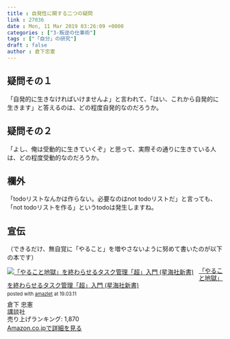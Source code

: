 ```yaml
---
title : 自発性に関する二つの疑問
link : 27036
date : Mon, 11 Mar 2019 03:26:09 +0000
categories : ["3-叛逆の仕事術"]
tags : ["「自分」の研究"]
draft : false
author : 倉下忠憲
---
```


<h2>疑問その１</h2>

「自発的に生きなければいけませんよ」と言われて、「はい、これから自発的に生きます」と答えるのは、どの程度自発的なのだろうか。

<h2>疑問その２</h2>

「よし、俺は受動的に生きていくぞ」と思って、実際その通りに生きている人は、どの程度受動的なのだろうか。

<h2>欄外</h2>

「todoリストなんかは作らない。必要なのはnot todoリストだ」と言っても、「not todoリストを作る」というtodoは発生しますね。

<h2>宣伝</h2>

（できるだけ、無自覚に「やること」を増やさないように努めて書いたのが以下の本です）

<div class="amazlet-box" style="margin-bottom:0px;"><div class="amazlet-image" style="float:left;margin:0px 12px 1px 0px;"><a href="http://www.amazon.co.jp/exec/obidos/ASIN/4065151562/rashita1000-22/ref=nosim/" name="amazletlink" target="_blank"><img src="https://images-fe.ssl-images-amazon.com/images/I/31yz41bTULL._SL160_.jpg" alt="「やること地獄」を終わらせるタスク管理「超」入門 (星海社新書)" style="border: none;" /></a></div><div class="amazlet-info" style="line-height:120%; margin-bottom: 10px"><div class="amazlet-name" style="margin-bottom:10px;line-height:120%"><a href="http://www.amazon.co.jp/exec/obidos/ASIN/4065151562/rashita1000-22/ref=nosim/" name="amazletlink" target="_blank">「やること地獄」を終わらせるタスク管理「超」入門 (星海社新書)</a><div class="amazlet-powered-date" style="font-size:80%;margin-top:5px;line-height:120%">posted with <a href="http://www.amazlet.com/" title="amazlet" target="_blank">amazlet</a> at 19.03.11</div></div><div class="amazlet-detail">倉下 忠憲 <br />講談社 <br />売り上げランキング: 1,870<br /></div><div class="amazlet-sub-info" style="float: left;"><div class="amazlet-link" style="margin-top: 5px"><a href="http://www.amazon.co.jp/exec/obidos/ASIN/4065151562/rashita1000-22/ref=nosim/" name="amazletlink" target="_blank">Amazon.co.jpで詳細を見る</a></div></div></div><div class="amazlet-footer" style="clear: left"></div></div>
